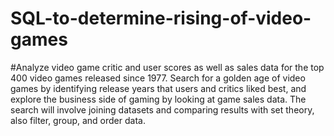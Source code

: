 # SQL-to-determine-rising-of-video-games
#Analyze video game critic and user scores as well as sales data for the top 400 video games released since 1977. Search for a golden age of video games by identifying release years that users and critics liked best, and explore the business side of gaming by looking at game sales data.
The search will involve joining datasets and comparing results with set theory, also filter, group, and order data. 

